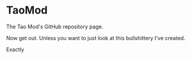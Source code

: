 # TaoMod
The Tao Mod's GitHub repository page.




Now get out. Unless you want to just look at this bullshittery I've created.

Exactly